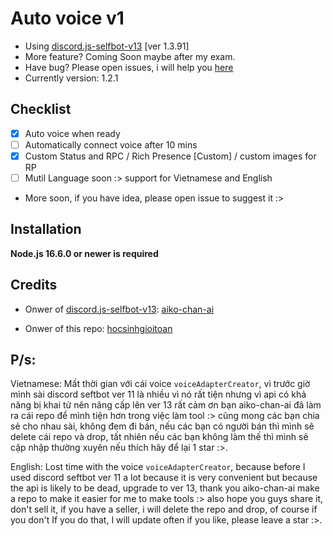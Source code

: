 # Auto voice v1
- Using [discord.js-selfbot-v13](https://github.com/aiko-chan-ai/discord.js-selfbot-v13) [ver 1.3.91]
- More feature? Coming Soon maybe after my exam.
- Have bug? Please open issues, i will help you [here](https://github.com/hocsinhgioitoan/Auto-Voice-/issues)
- Currently version: 1.2.1

## Checklist
- [x] Auto voice when ready
- [ ] Automatically connect voice after 10 mins
- [x] Custom Status and RPC / Rich Presence [Custom] / custom images for RP
- [ ] Mutil Language soon :> support for Vietnamese and English
- More soon, if you have idea, please open issue to suggest it :>
## Installation
**Node.js 16.6.0 or newer is required**
## Credits
- Onwer of [discord.js-selfbot-v13](https://github.com/aiko-chan-ai/discord.js-selfbot-v13): [aiko-chan-ai](https://github.com/aiko-chan-ai/)

- Onwer of this repo: [hocsinhgioitoan](https://github.com/hocsinhgioitoan/)
## P/s:
Vietnamese: Mất thời gian với cái voice `voiceAdapterCreator`, vì trước giờ mình sài discord seftbot ver 11 là nhiều vì nó rất tiện nhưng vì api có khả năng bị khai tử nên nâng cấp lên ver 13 rất cảm ơn bạn aiko-chan-ai đã làm ra cái repo để mình tiện hơn trong việc làm tool :> cũng mong các bạn chia sẻ cho nhau sài, không đem đi bán, nếu các bạn có người bán thì mình sẽ delete cái repo và drop, tất nhiên nếu các bạn không làm thế thì mình sẽ cập nhập thường xuyên nếu thích hãy để lại 1 star :>.

English: Lost time with the voice `voiceAdapterCreator`, because before I used discord seftbot ver 11 a lot because it is very convenient but because the api is likely to be dead, upgrade to ver 13, thank you aiko-chan-ai make a repo to make it easier for me to make tools :> also hope you guys share it, don't sell it, if you have a seller, i will delete the repo and drop, of course if you don't If you do that, I will update often if you like, please leave a star :>.